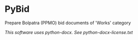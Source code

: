 # PyBid
Prepare Bolpatra (PPMO) bid documents of 'Works' category


*This software uses python-docx. See python-docx-license.txt*